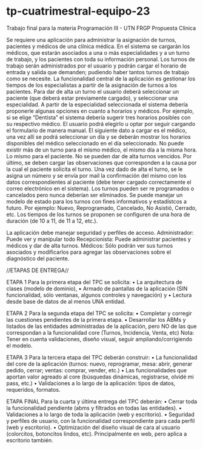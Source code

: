 # tp-cuatrimestral-equipo-23
Trabajo final para la materia Programación III - UTN FRGP
Propuesta Clínica

Se requiere una aplicación para administrar la asignación de turnos, pacientes y médicos de una clínica médica.
En el sistema se cargarán los médicos, que estarán asociados a una o más especialidades y a un turno de trabajo, y los pacientes con toda su información personal. 
Los turnos de trabajo serán administrados por el usuario y podrán cargar el horario de entrada y salida que demanden; pudiendo haber tantos turnos de trabajo como se necesite.
La funcionalidad central de la aplicación es gestionar los tiempos de los especialistas a partir de la asignación de turnos a los pacientes.
Para dar de alta un turno el usuario deberá seleccionar un paciente (que deberá estar previamente cargado), y seleccionar una especialidad. 
A partir de la especialidad seleccionada el sistema debería proponerle algunas opciones en cuanto a horarios y médicos. Por ejemplo, si se elige “Dentista” el sistema debería sugerir tres horarios posibles con su respectivo médico. El usuario podrá elegirlo u optar por seguir cargando el formulario de manera manual. 
El siguiente dato a cargar es el médico, una vez allí se podrá seleccionar un día y se deberán mostrar los horarios disponibles del médico seleccionado en el día seleccionado.
No puede existir más de un turno para el mismo médico, el mismo día a la misma hora. Lo mismo
para el paciente. 
No se pueden dar de alta turnos vencidos. 
Por último, se deben cargar las observaciones que corresponden a la causa por la cual el paciente solicita el turno. 
Una vez dado de alta el turno, se le asigna un número y se envía por mail la confirmación del mismo con los datos correspondientes al paciente (debe tener cargado correctamente el correo electrónico en el sistema).
Los turnos pueden ser re programados o cancelados pero nunca deberían ser eliminados.
Se puede manejar un modelo de estado para los turnos con fines informativos y estadístcos a futuro. Por ejemplo: Nuevo, Reprogramado, Cancelado, No Asistió, Cerrado, etc.
Los tiempos de los turnos se proponen se configuren de una hora de duración (de 10 a 11, de 11 a 12, etc.).

La aplicación debe manejar seguridad y perfiles de acceso. 
Administrador: Puede ver y manipular todo 
Recepcionista: Puede administrar pacientes y médicos y dar de alta turnos. 
Médicos: Sólo podrán ver sus turnos asociados y modificarlos para agregar las observaciones sobre el diagnóstico del paciente.

//ETAPAS DE ENTREGA//

ETAPA 1
Para la primera etapa del TPC se solicita:
•	La arquitectura de clases (modelo de dominio),
•	Armado de pantallas de la aplicación (SIN funcionalidad, sólo ventanas, algunos controles y navegación) y
•	Lectura desde base de datos de al menos UNA entidad.

ETAPA 2
Para la segunda etapa del TPC se solicita:
•	Completar y corregir las cuestiones pendientes de la primera etapa.
•	Desarrollar los ABMs y listados de las entidades administradas de la aplicación, pero NO de las que correspondan a la funcionalidad core (Turnos, Incidencia, Venta, etc)
Nota: Tener en cuenta validaciones, diseño visual, seguir ampliando/corrigiendo el modelo.

ETAPA 3
Para la tercera etapa del TPC deberán construir:
•	La funcionalidad del core de la aplicación (turnos: nuevo, reprogramar, mesa: abrir, generar pedido, cerrar; ventas: comprar, vender, etc.)
•	Las funcionalidades que aportan valor agreado al core (búsquedas dinámicas, registrarse, olvidé mi pass, etc.)
•	Validaciones a lo largo de la aplicación: tipos de datos, requeridos, formatos.

ETAPA FINAL
Para la cuarta y última entrega del TPC deberán:
•	Cerrar toda la funcionalidad pendiente (abms y filtrados en todas las entidades).
•	Validaciones a lo largo de toda la aplicación (web y escritorio).
•	Seguridad y perfiles de usuario, con la funcionalidad correspondiente para cada perfil (web y escritorio).
•	Optimización del diseño visual de cara al usuario (colorcitos, botoncitos lindos, etc). Principalmente en web, pero aplica a escritorio también.

